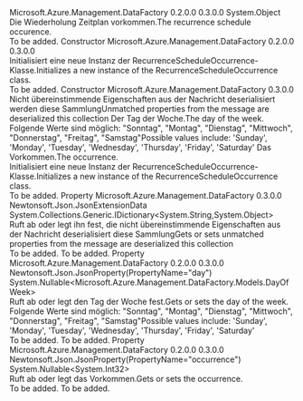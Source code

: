 <Type Name="RecurrenceScheduleOccurrence" FullName="Microsoft.Azure.Management.DataFactory.Models.RecurrenceScheduleOccurrence">
  <TypeSignature Language="C#" Value="public class RecurrenceScheduleOccurrence" />
  <TypeSignature Language="ILAsm" Value=".class public auto ansi beforefieldinit RecurrenceScheduleOccurrence extends System.Object" />
  <TypeSignature Language="DocId" Value="T:Microsoft.Azure.Management.DataFactory.Models.RecurrenceScheduleOccurrence" />
  <TypeSignature Language="VB.NET" Value="Public Class RecurrenceScheduleOccurrence" />
  <TypeSignature Language="F#" Value="type RecurrenceScheduleOccurrence = class" />
  <AssemblyInfo>
    <AssemblyName>Microsoft.Azure.Management.DataFactory</AssemblyName>
    <AssemblyVersion>0.2.0.0</AssemblyVersion>
    <AssemblyVersion>0.3.0.0</AssemblyVersion>
  </AssemblyInfo>
  <Base>
    <BaseTypeName>System.Object</BaseTypeName>
  </Base>
  <Interfaces />
  <Docs>
    <summary>
            <span data-ttu-id="2f4b2-101">Die Wiederholung Zeitplan vorkommen.</span><span class="sxs-lookup"><span data-stu-id="2f4b2-101">The recurrence schedule occurence.</span></span>
            </summary>
    <remarks>To be added.</remarks>
  </Docs>
  <Members>
    <Member MemberName=".ctor">
      <MemberSignature Language="C#" Value="public RecurrenceScheduleOccurrence ();" />
      <MemberSignature Language="ILAsm" Value=".method public hidebysig specialname rtspecialname instance void .ctor() cil managed" />
      <MemberSignature Language="DocId" Value="M:Microsoft.Azure.Management.DataFactory.Models.RecurrenceScheduleOccurrence.#ctor" />
      <MemberSignature Language="VB.NET" Value="Public Sub New ()" />
      <MemberType>Constructor</MemberType>
      <AssemblyInfo>
        <AssemblyName>Microsoft.Azure.Management.DataFactory</AssemblyName>
        <AssemblyVersion>0.2.0.0</AssemblyVersion>
        <AssemblyVersion>0.3.0.0</AssemblyVersion>
      </AssemblyInfo>
      <Parameters />
      <Docs>
        <summary>
            <span data-ttu-id="2f4b2-102">Initialisiert eine neue Instanz der RecurrenceScheduleOccurrence-Klasse.</span><span class="sxs-lookup"><span data-stu-id="2f4b2-102">Initializes a new instance of the RecurrenceScheduleOccurrence class.</span></span>
            </summary>
        <remarks>To be added.</remarks>
      </Docs>
    </Member>
    <Member MemberName=".ctor">
      <MemberSignature Language="C#" Value="public RecurrenceScheduleOccurrence (System.Collections.Generic.IDictionary&lt;string,object&gt; additionalProperties = null, Nullable&lt;Microsoft.Azure.Management.DataFactory.Models.DayOfWeek&gt; day = null, Nullable&lt;int&gt; occurrence = null);" />
      <MemberSignature Language="ILAsm" Value=".method public hidebysig specialname rtspecialname instance void .ctor(class System.Collections.Generic.IDictionary`2&lt;string, object&gt; additionalProperties, valuetype System.Nullable`1&lt;valuetype Microsoft.Azure.Management.DataFactory.Models.DayOfWeek&gt; day, valuetype System.Nullable`1&lt;int32&gt; occurrence) cil managed" />
      <MemberSignature Language="DocId" Value="M:Microsoft.Azure.Management.DataFactory.Models.RecurrenceScheduleOccurrence.#ctor(System.Collections.Generic.IDictionary{System.String,System.Object},System.Nullable{Microsoft.Azure.Management.DataFactory.Models.DayOfWeek},System.Nullable{System.Int32})" />
      <MemberSignature Language="VB.NET" Value="Public Sub New (Optional additionalProperties As IDictionary(Of String, Object) = null, Optional day As Nullable(Of DayOfWeek) = null, Optional occurrence As Nullable(Of Integer) = null)" />
      <MemberSignature Language="F#" Value="new Microsoft.Azure.Management.DataFactory.Models.RecurrenceScheduleOccurrence : System.Collections.Generic.IDictionary&lt;string, obj&gt; * Nullable&lt;Microsoft.Azure.Management.DataFactory.Models.DayOfWeek&gt; * Nullable&lt;int&gt; -&gt; Microsoft.Azure.Management.DataFactory.Models.RecurrenceScheduleOccurrence" Usage="new Microsoft.Azure.Management.DataFactory.Models.RecurrenceScheduleOccurrence (additionalProperties, day, occurrence)" />
      <MemberType>Constructor</MemberType>
      <AssemblyInfo>
        <AssemblyName>Microsoft.Azure.Management.DataFactory</AssemblyName>
        <AssemblyVersion>0.3.0.0</AssemblyVersion>
      </AssemblyInfo>
      <Parameters>
        <Parameter Name="additionalProperties" Type="System.Collections.Generic.IDictionary&lt;System.String,System.Object&gt;" />
        <Parameter Name="day" Type="System.Nullable&lt;Microsoft.Azure.Management.DataFactory.Models.DayOfWeek&gt;" />
        <Parameter Name="occurrence" Type="System.Nullable&lt;System.Int32&gt;" />
      </Parameters>
      <Docs>
        <param name="additionalProperties"><span data-ttu-id="2f4b2-103">Nicht übereinstimmende Eigenschaften aus der Nachricht deserialisiert werden diese Sammlung</span><span class="sxs-lookup"><span data-stu-id="2f4b2-103">Unmatched properties from the message are deserialized this collection</span></span></param>
        <param name="day"><span data-ttu-id="2f4b2-104">Der Tag der Woche.</span><span class="sxs-lookup"><span data-stu-id="2f4b2-104">The day of the week.</span></span> <span data-ttu-id="2f4b2-105">Folgende Werte sind möglich: "Sonntag", "Montag", "Dienstag", "Mittwoch", "Donnerstag", "Freitag", "Samstag"</span><span class="sxs-lookup"><span data-stu-id="2f4b2-105">Possible values include: 'Sunday', 'Monday', 'Tuesday', 'Wednesday', 'Thursday', 'Friday', 'Saturday'</span></span></param>
        <param name="occurrence"><span data-ttu-id="2f4b2-106">Das Vorkommen.</span><span class="sxs-lookup"><span data-stu-id="2f4b2-106">The occurrence.</span></span></param>
        <summary>
            <span data-ttu-id="2f4b2-107">Initialisiert eine neue Instanz der RecurrenceScheduleOccurrence-Klasse.</span><span class="sxs-lookup"><span data-stu-id="2f4b2-107">Initializes a new instance of the RecurrenceScheduleOccurrence class.</span></span>
            </summary>
        <remarks>To be added.</remarks>
      </Docs>
    </Member>
    <Member MemberName="AdditionalProperties">
      <MemberSignature Language="C#" Value="public System.Collections.Generic.IDictionary&lt;string,object&gt; AdditionalProperties { get; set; }" />
      <MemberSignature Language="ILAsm" Value=".property instance class System.Collections.Generic.IDictionary`2&lt;string, object&gt; AdditionalProperties" />
      <MemberSignature Language="DocId" Value="P:Microsoft.Azure.Management.DataFactory.Models.RecurrenceScheduleOccurrence.AdditionalProperties" />
      <MemberSignature Language="VB.NET" Value="Public Property AdditionalProperties As IDictionary(Of String, Object)" />
      <MemberSignature Language="F#" Value="member this.AdditionalProperties : System.Collections.Generic.IDictionary&lt;string, obj&gt; with get, set" Usage="Microsoft.Azure.Management.DataFactory.Models.RecurrenceScheduleOccurrence.AdditionalProperties" />
      <MemberType>Property</MemberType>
      <AssemblyInfo>
        <AssemblyName>Microsoft.Azure.Management.DataFactory</AssemblyName>
        <AssemblyVersion>0.3.0.0</AssemblyVersion>
      </AssemblyInfo>
      <Attributes>
        <Attribute>
          <AttributeName>Newtonsoft.Json.JsonExtensionData</AttributeName>
        </Attribute>
      </Attributes>
      <ReturnValue>
        <ReturnType>System.Collections.Generic.IDictionary&lt;System.String,System.Object&gt;</ReturnType>
      </ReturnValue>
      <Docs>
        <summary>
            <span data-ttu-id="2f4b2-108">Ruft ab oder legt ihn fest, die nicht übereinstimmende Eigenschaften aus der Nachricht deserialisiert diese Sammlung</span><span class="sxs-lookup"><span data-stu-id="2f4b2-108">Gets or sets unmatched properties from the message are deserialized this collection</span></span>
            </summary>
        <value>To be added.</value>
        <remarks>To be added.</remarks>
      </Docs>
    </Member>
    <Member MemberName="Day">
      <MemberSignature Language="C#" Value="public Nullable&lt;Microsoft.Azure.Management.DataFactory.Models.DayOfWeek&gt; Day { get; set; }" />
      <MemberSignature Language="ILAsm" Value=".property instance valuetype System.Nullable`1&lt;valuetype Microsoft.Azure.Management.DataFactory.Models.DayOfWeek&gt; Day" />
      <MemberSignature Language="DocId" Value="P:Microsoft.Azure.Management.DataFactory.Models.RecurrenceScheduleOccurrence.Day" />
      <MemberSignature Language="VB.NET" Value="Public Property Day As Nullable(Of DayOfWeek)" />
      <MemberSignature Language="F#" Value="member this.Day : Nullable&lt;Microsoft.Azure.Management.DataFactory.Models.DayOfWeek&gt; with get, set" Usage="Microsoft.Azure.Management.DataFactory.Models.RecurrenceScheduleOccurrence.Day" />
      <MemberType>Property</MemberType>
      <AssemblyInfo>
        <AssemblyName>Microsoft.Azure.Management.DataFactory</AssemblyName>
        <AssemblyVersion>0.2.0.0</AssemblyVersion>
        <AssemblyVersion>0.3.0.0</AssemblyVersion>
      </AssemblyInfo>
      <Attributes>
        <Attribute>
          <AttributeName>Newtonsoft.Json.JsonProperty(PropertyName="day")</AttributeName>
        </Attribute>
      </Attributes>
      <ReturnValue>
        <ReturnType>System.Nullable&lt;Microsoft.Azure.Management.DataFactory.Models.DayOfWeek&gt;</ReturnType>
      </ReturnValue>
      <Docs>
        <summary>
            <span data-ttu-id="2f4b2-109">Ruft ab oder legt den Tag der Woche fest.</span><span class="sxs-lookup"><span data-stu-id="2f4b2-109">Gets or sets the day of the week.</span></span> <span data-ttu-id="2f4b2-110">Folgende Werte sind möglich: "Sonntag", "Montag", "Dienstag", "Mittwoch", "Donnerstag", "Freitag", "Samstag"</span><span class="sxs-lookup"><span data-stu-id="2f4b2-110">Possible values include: 'Sunday', 'Monday', 'Tuesday', 'Wednesday', 'Thursday', 'Friday', 'Saturday'</span></span>
            </summary>
        <value>To be added.</value>
        <remarks>To be added.</remarks>
      </Docs>
    </Member>
    <Member MemberName="Occurrence">
      <MemberSignature Language="C#" Value="public Nullable&lt;int&gt; Occurrence { get; set; }" />
      <MemberSignature Language="ILAsm" Value=".property instance valuetype System.Nullable`1&lt;int32&gt; Occurrence" />
      <MemberSignature Language="DocId" Value="P:Microsoft.Azure.Management.DataFactory.Models.RecurrenceScheduleOccurrence.Occurrence" />
      <MemberSignature Language="VB.NET" Value="Public Property Occurrence As Nullable(Of Integer)" />
      <MemberSignature Language="F#" Value="member this.Occurrence : Nullable&lt;int&gt; with get, set" Usage="Microsoft.Azure.Management.DataFactory.Models.RecurrenceScheduleOccurrence.Occurrence" />
      <MemberType>Property</MemberType>
      <AssemblyInfo>
        <AssemblyName>Microsoft.Azure.Management.DataFactory</AssemblyName>
        <AssemblyVersion>0.2.0.0</AssemblyVersion>
        <AssemblyVersion>0.3.0.0</AssemblyVersion>
      </AssemblyInfo>
      <Attributes>
        <Attribute>
          <AttributeName>Newtonsoft.Json.JsonProperty(PropertyName="occurrence")</AttributeName>
        </Attribute>
      </Attributes>
      <ReturnValue>
        <ReturnType>System.Nullable&lt;System.Int32&gt;</ReturnType>
      </ReturnValue>
      <Docs>
        <summary>
            <span data-ttu-id="2f4b2-111">Ruft ab oder legt das Vorkommen.</span><span class="sxs-lookup"><span data-stu-id="2f4b2-111">Gets or sets the occurrence.</span></span>
            </summary>
        <value>To be added.</value>
        <remarks>To be added.</remarks>
      </Docs>
    </Member>
  </Members>
</Type>